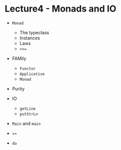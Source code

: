 # Lecture4 - Monads and IO

* `Monad`
    * The typeclass
    * Instances
    * Laws
    * `>>=`

* FAMily
    * `Functor`
    * `Applicative`
    * `Monad`

* Purity

* IO
    * `getLine`
    * `putStrLn`

* `Main` and `main`

* `>>`

* `do`
